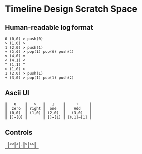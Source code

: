 # Timeline Design Scratch Space

## Human-readable log format

```
0 (0,0) > push(0)
> (1,0) >
1 (2,0) > push(1)
+ (3,0) > pop(1) pop(0) push(1)
v (4,0) v
< (4,1) <
^ (1,1) ^
> (1,0) >
1 (2,0) > push(1)
+ (3,0) > pop(1) pop(1) push(2)
```

## Ascii UI

```
║   0    ║   >   ║   1    ║     +     ║
║  zero  ║ right ║  one   ║    Add    ║
║ (0,0)  ║ (1,0) ║ (2,0)  ║   (3,0)   ║
║ []→[0] ║       ║ []→[1] ║ [0,1]→[1] ║
```

## Controls

```
 ║<<║<║.║>║>>║
═╩══╩═╩═╩═╩══╩═
```